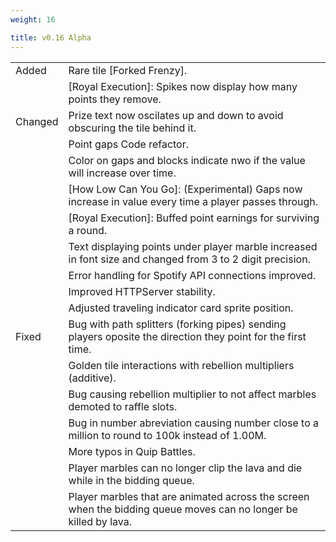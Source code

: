 ```yaml
---
weight: 16

title: v0.16 Alpha 
---
```


|         |                                                                                                                  |
|---------|------------------------------------------------------------------------------------------------------------------|
| Added   | Rare tile [Forked Frenzy].                                                                                       |
|         | [Royal Execution]: Spikes now display how many points they remove.                                               |
| Changed | Prize text now oscilates up and down to avoid obscuring the tile behind it.                                      |
|         | Point gaps Code refactor.                                                                                        |
|         | Color on gaps and blocks indicate nwo if the value will increase over time.                                      |
|         | [How Low Can You Go]: (Experimental) Gaps now increase in value every time a player passes through.              |
|         | [Royal Execution]: Buffed point earnings for surviving a round.                                                  |
|         | Text displaying points under player marble increased in font size and changed from 3 to 2 digit precision.       |
|         | Error handling for Spotify API connections improved.                                                             |
|         | Improved HTTPServer stability.                                                                                   |
|         | Adjusted traveling indicator card sprite position.                                                               |
| Fixed   | Bug with path splitters (forking pipes) sending players oposite the direction they point for the first time.     |
|         | Golden tile interactions with rebellion multipliers (additive).                                                  |
|         | Bug causing rebellion multiplier to not affect marbles demoted to raffle slots.                                  |
|         | Bug in number abreviation causing number close to a million to round to 100k instead of 1.00M.                   |
|         | More typos in Quip Battles.                                                                                      |
|         | Player marbles can no longer clip the lava and die while in the bidding queue.                                   |
|         | Player marbles that are animated across the screen when the bidding queue moves can no longer be killed by lava. |
